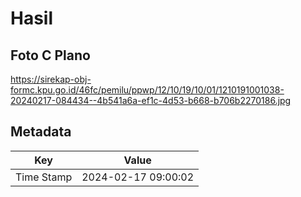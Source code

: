 # Hasil

## Foto C Plano

https://sirekap-obj-formc.kpu.go.id/46fc/pemilu/ppwp/12/10/19/10/01/1210191001038-20240217-084434--4b541a6a-ef1c-4d53-b668-b706b2270186.jpg


## Metadata

| Key        | Value               |
| ---------- | ------------------- |
| Time Stamp | 2024-02-17 09:00:02 |



